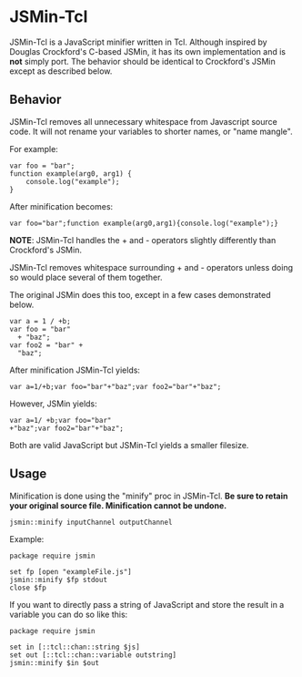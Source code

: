 JSMin-Tcl
=========
JSMin-Tcl is a JavaScript minifier written in Tcl. Although inspired by Douglas Crockford's C-based JSMin, it has its own implementation and is **not** simply port. The behavior should be identical to Crockford's JSMin except as described below.

Behavior
--------
JSMin-Tcl removes all unnecessary whitespace from Javascript source code.
It will not rename your variables to shorter names, or "name mangle".

For example:

```
var foo = "bar";
function example(arg0, arg1) {
    console.log("example");
}
```

After minification becomes:
```
var foo="bar";function example(arg0,arg1){console.log("example");}
```

**NOTE**:
JSMin-Tcl handles the + and - operators slightly differently than Crockford's JSMin.

JSMin-Tcl removes whitespace surrounding + and - operators unless doing so would place
several of them together.

The original JSMin does this too, except in a few cases demonstrated below.
```
var a = 1 / +b;
var foo = "bar"
  + "baz";
var foo2 = "bar" +
  "baz";
```

After minification JSMin-Tcl yields:
```
var a=1/+b;var foo="bar"+"baz";var foo2="bar"+"baz";
```

However, JSMin yields:
```
var a=1/ +b;var foo="bar"
+"baz";var foo2="bar"+"baz";
```

Both are valid JavaScript but JSMin-Tcl yields a smaller filesize.

Usage
-----
Minification is done using the "minify" proc in JSMin-Tcl. **Be sure to retain your original source file. Minification cannot be undone.**
```
jsmin::minify inputChannel outputChannel
```

Example:

```
package require jsmin

set fp [open "exampleFile.js"]
jsmin::minify $fp stdout
close $fp
```

If you want to directly pass a string of JavaScript and store the result in a variable you can do so like this:
```
package require jsmin

set in [::tcl::chan::string $js]
set out [::tcl::chan::variable outstring]
jsmin::minify $in $out
```
